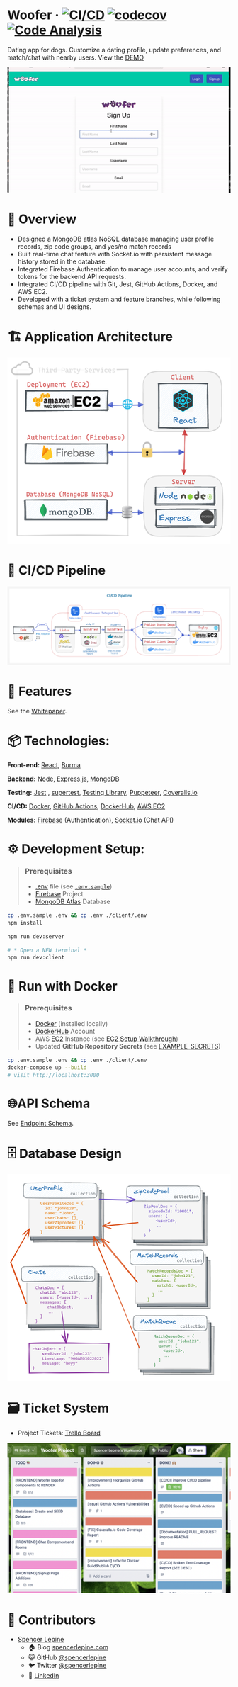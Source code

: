 # Woofer &middot; [![CI/CD](https://github.com/spencerlepine/woofer/actions/workflows/production.yml/badge.svg?branch=main&event=push)](https://github.com/spencerlepine/woofer/actions/workflows/production.yml) [![codecov](https://codecov.io/gh/spencerlepine/woofer/branch/main/graph/badge.svg?token=FF54XVIFGP)](https://codecov.io/gh/spencerlepine/woofer) [![Code Analysis](https://github.com/spencerlepine/woofer/actions/workflows/code-analysis.yml/badge.svg?branch=main)](https://github.com/spencerlepine/woofer/actions/workflows/code-analysis.yml)

Dating app for dogs. Customize a dating profile, update preferences, and match/chat with nearby users. View the [DEMO](https://ec2-18-237-220-78.us-west-2.compute.amazonaws.com)

[![Demo GIF](./resources/assets/demo.gif)](https://ec2-18-237-220-78.us-west-2.compute.amazonaws.com)

# 🎯 Overview

- Designed a MongoDB atlas NoSQL database managing user profile records, zip code groups, and yes/no match records
- Built real-time chat feature with Socket.io with persistent message history stored in the database.
- Integrated Firebase Authentication to manage user accounts, and verify tokens for the backend API requests.
- Integrated CI/CD pipeline with Git, Jest, GitHub Actions, Docker, and AWS EC2.
- Developed with a ticket system and feature branches, while following schemas and UI designs.

# 🏗️ Application Architecture

![Deployment Architecture](./resources/assets/Project_Deployment.png)

# 🤖 CI/CD Pipeline

![CI/CD Pipeline Diagram](./resources/assets/CI_CD_PIPELINE.png)

# 🌟 Features

See the [Whitepaper](./resources/WOOFER_WHITEPAPER.pdf).

# 📦 Technologies:

**Front-end:** [React](https://github.com/facebook/react/), [Burma](https://github.com/jgthms/bulma)

**Backend:** [Node](https://nodejs.org/), [Express.js](http://expressjs.com/), [MongoDB](https://docs.mongodb.com/)

**Testing:** [Jest](https://jestjs.io/) , [supertest](https://github.com/visionmedia/supertest), [Testing Library](https://testing-library.com/docs/react-testing-library/intro/), [Puppeteer](https://pptr.dev/), [Coveralls.io](https://coveralls.io/)

**CI/CD:** [Docker](https://docs.docker.com/), [GitHub Actions](https://docs.github.com/en/actions), [DockerHub](https://hub.docker.com/), [AWS EC2](https://aws.amazon.com/ec2/)

**Modules:** [Firebase](https://firebase.google.com/) (Authentication), [Socket.io](https://socket.io/) (Chat API)

# ⚙️ Development Setup:

> ### Prerequisites
>
> - [.env](./.env.sample) file (see [`.env.sample`](./.env.sample))
> - [Firebase](https://firebase.google.com/) Project
> - [MongoDB Atlas](https://www.mongodb.com/atlas/database) Database

```sh
cp .env.sample .env && cp .env ./client/.env
npm install
```

```sh
npm run dev:server
```

```sh
# * Open a NEW terminal *
npm run dev:client
```

# 🐳 Run with Docker

> ### Prerequisites
>
> - [Docker](https://www.docker.com/) (installed locally)
> - [DockerHub](https://hub.docker.com/) Account
> - AWS [EC2](https://aws.amazon.com/ec2/) Instance (see [EC2 Setup Walkthrough](./resources/EC2_SETUP_WALKTHROUGH.md))
> - Updated **GitHub Repository Secrets** (see [EXAMPLE_SECRETS](./resources/REPOSITORY_SECRETS.md))

```sh
cp .env.sample .env && cp .env ./client/.env
docker-compose up --build
# visit http://localhost:3000
```

# 🌐API Schema

See [Endpoint Schema](./resources/WOOFER_API.md).

# 🗄 Database Design

![Database Design](./resources/assets/Database_Design.png)

# 🗃️ Ticket System

- Project Tickets: [Trello Board](https://trello.com/b/tYtdHAT5/woofer-project)

![Trello Tickets Screenshot](./resources/assets/Trello_Board_Tickets.png)

# 🚀 Contributors

- [Spencer Lepine](https://github.com/spencerlepine)
  - 🏠 Blog [spencerlepine.com](https://www.spencerlepine.com)
  - 😺 GitHub [@spencerlepine](https://github.com/spencerlepine)
  - 🐦 Twitter [@spencerlepine](http://twitter.com/spencerlepine)
  - 💼 [LinkedIn](https://www.linkedin.com/in/spencer-lepine)
